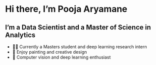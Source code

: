 # Hi there, I’m Pooja Aryamane
## I’m a Data Scientist and a Master of Science in Analytics 
* 👩‍🎓 Currently a Masters student and deep learning research intern 
* 🎨 Enjoy painting and creative design 
* 🤖 Computer vision and deep learning enthusiast



<!---
pooja-aryamane/pooja-aryamane is a ✨ special ✨ repository because its `README.md` (this file) appears on your GitHub profile.
You can click the Preview link to take a look at your changes.
--->
